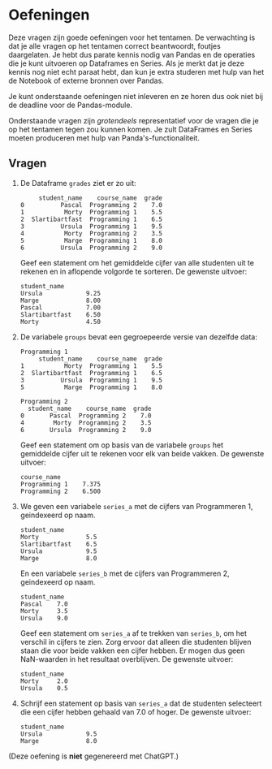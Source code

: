 # Oefeningen

Deze vragen zijn goede oefeningen voor het tentamen. De verwachting is dat je alle vragen op het tentamen correct beantwoordt, foutjes daargelaten. Je hebt dus parate kennis nodig van Pandas en de operaties die je kunt uitvoeren op Dataframes en Series. Als je merkt dat je deze kennis nog niet echt paraat hebt, dan kun je extra studeren met hulp van het de Notebook of externe bronnen over Pandas.

Je kunt onderstaande oefeningen niet inleveren en ze horen dus ook niet bij de deadline voor de Pandas-module.

Onderstaande vragen zijn *grotendeels* representatief voor de vragen die je op het tentamen tegen zou kunnen komen. Je zult DataFrames en Series moeten produceren met hulp van Panda's-functionaliteit.

## Vragen

1.  De Dataframe `grades` ziet er zo uit:

             student_name    course_name  grade
        0          Pascal  Programming 2    7.0
        1           Morty  Programming 1    5.5
        2  Slartibartfast  Programming 1    6.5
        3          Ursula  Programming 1    9.5
        4           Morty  Programming 2    3.5
        5           Marge  Programming 1    8.0
        6          Ursula  Programming 2    9.0

    Geef een statement om het gemiddelde cijfer van alle studenten uit te rekenen en in aflopende volgorde te sorteren. De gewenste uitvoer:

        student_name
        Ursula            9.25
        Marge             8.00
        Pascal            7.00
        Slartibartfast    6.50
        Morty             4.50

2.  De variabele `groups` bevat een gegroepeerde versie van dezelfde data:

        Programming 1
             student_name    course_name  grade
        1           Morty  Programming 1    5.5
        2  Slartibartfast  Programming 1    6.5
        3          Ursula  Programming 1    9.5
        5           Marge  Programming 1    8.0

        Programming 2
          student_name    course_name  grade
        0       Pascal  Programming 2    7.0
        4        Morty  Programming 2    3.5
        6       Ursula  Programming 2    9.0

    Geef een statement om op basis van de variabele `groups` het gemiddelde cijfer uit te rekenen voor elk van beide vakken. De gewenste uitvoer:

        course_name
        Programming 1    7.375
        Programming 2    6.500

3.  We geven een variabele `series_a` met de cijfers van Programmeren 1, geindexeerd op naam.

        student_name
        Morty             5.5
        Slartibartfast    6.5
        Ursula            9.5
        Marge             8.0

    En een variabele `series_b` met de cijfers van Programmeren 2, geindexeerd op naam.

        student_name
        Pascal    7.0
        Morty     3.5
        Ursula    9.0

    Geef een statement om `series_a` af te trekken van `series_b`, om het verschil in cijfers te zien. Zorg ervoor dat alleen die studenten blijven staan die voor beide vakken een cijfer hebben. Er mogen dus geen NaN-waarden in het resultaat overblijven. De gewenste uitvoer:

        student_name
        Morty     2.0
        Ursula    0.5

4.  Schrijf een statement op basis van `series_a` dat de studenten selecteert die een cijfer hebben gehaald van 7.0 of hoger. De gewenste uitvoer:

        student_name
        Ursula            9.5
        Marge             8.0

<!-- 5.  Gegeven is een

    Schrijf een statement om een kolom "weights" toe te voegen aan de  op basis van `series_b` om het hoogste cijfer voor Programmeren 2 te berekenen (9.0). -->

(Deze oefening is **niet** gegenereerd met ChatGPT.)
